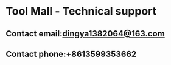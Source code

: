 # Tool Mall - Technical support
 
## Contact email:dingya1382064@163.com

## Contact phone:+8613599353662
